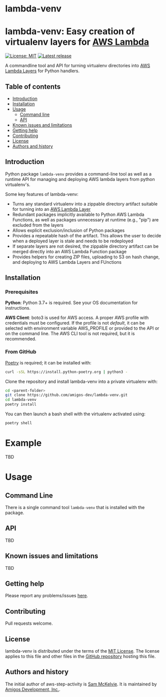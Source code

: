 # lambda-venv
lambda-venv: Easy creation of virtualenv layers for [AWS Lambda](https://docs.aws.amazon.com/lambda/index.html)
==============================================================

[![License: MIT](https://img.shields.io/badge/License-MIT-yellow.svg)](https://opensource.org/licenses/MIT)
[![Latest release](https://img.shields.io/github/v/release/amigos-dev/aws-step-activity.svg?style=flat-square&color=b44e88)](https://github.com/amigos-dev/lambda-venv/releases)

A commandline tool and API for turning virtualenv directories into
[AWS Lambda Layers](https://docs.aws.amazon.com/lambda/latest/dg/gettingstarted-package.html#gettingstarted-package-layers)
for Python handlers.

Table of contents
-----------------

* [Introduction](#introduction)
* [Installation](#installation)
* [Usage](#usage)
  * [Command line](#command-line)
  * [API](api)
* [Known issues and limitations](#known-issues-and-limitations)
* [Getting help](#getting-help)
* [Contributing](#contributing)
* [License](#license)
* [Authors and history](#authors-and-history)


Introduction
------------

Python package `lambda-venv` provides a command-line tool as well as a runtime API for managing and deploying
AWS lambda layers from python virtualenv's.

Some key features of lambda-venv:

* Turns any standard virtualenv into a zippable directory artifact suitable for turning into an
  [AWS Lambda Layer](https://docs.aws.amazon.com/lambda/latest/dg/gettingstarted-package.html#gettingstarted-package-layers)
* Redundant packages implicitly available to Python AWS Lambda Functions, as well as
  packages unnecessary at runtime (e.g., "pip") are excluded from the layers
* Allows explicit exclusion/inclusion of Python packages
* Provides a repeatable hash of the artifact. This allows the user to decide when a deployed layer
  is stale and needs to be redeployed
* If separate layers are not desired, the zippable directory artifact can be merged directly
  into an AWS Lambda Function package
* Provides helpers for creating ZIP files, uploading to S3 on hash change, and deploying
  to AWS Lambda Layers and FUnctions


Installation
------------

### Prerequisites

**Python**: Python 3.7+ is required. See your OS documentation for instructions.

**AWS Client**: boto3 is used for AWS access. A proper AWS profile with credentials must be configured. If the profile is not _default_, it can be selected with environment variable AWS_PROFILE or provided to the API or on the command line. The AWS CLI tool is not required, but it is recommended.

### From GitHub

[Poetry](https://python-poetry.org/docs/master/#installing-with-the-official-installer) is required; it can be installed with:

```bash
curl -sSL https://install.python-poetry.org | python3 -
```

Clone the repository and install lambda-venv into a private virtualenv with:

```bash
cd <parent-folder>
git clone https://github.com/amigos-dev/lambda-venv.git
cd lambda-venv
poetry install
```

You can then launch a bash shell with the virtualenv activated using:

```bash
poetry shell
```

Example
========

TBD

Usage
=====

Command Line
------------

There is a single command tool `lambda-venv` that is installed with the package.


API
---

TBD

Known issues and limitations
----------------------------

TBD

Getting help
------------

Please report any problems/issues [here](https://github.com/amigos-dev/lambda-venv/issues).

Contributing
------------

Pull requests welcome.

License
-------

lambda-venv is distributed under the terms of the [MIT License](https://opensource.org/licenses/MIT).  The license applies to this file and other files in the [GitHub repository](http://github.com/amigos-dev/lambda-venv) hosting this file.

Authors and history
---------------------------

The initial author of aws-step-activity is [Sam McKelvie](https://github.com/sammck).
It is maintained by [Amigos Development, Inc.](https://amigos.dev).

